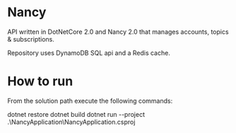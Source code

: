 # Nancy

API written in DotNetCore 2.0 and Nancy 2.0 that manages accounts, topics & subscriptions.

Repository uses DynamoDB SQL api and a Redis cache. 

# How to run
From the solution path execute the following commands:

dotnet restore
dotnet build
dotnet run --project .\NancyApplication\NancyApplication.csproj